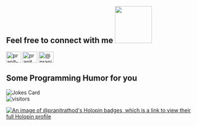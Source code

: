 <h2> Feel free to connect with me <img src='https://raw.githubusercontent.com/ShahriarShafin/ShahriarShafin/main/Assets/handshake.gif' width="100px"> </h2> <p align="left">
<a href="https://linkedin.com/in/pranit-rathod" target="blank"><img align="center" src="https://raw.githubusercontent.com/rahuldkjain/github-profile-readme-generator/master/src/images/icons/Social/linked-in-alt.svg" alt="pranit-rathod-367835229" height="30" width="40" /></a>
<a href="https://www.facebook.com/pranit.rathod.585/" target="blank"><img align="center" src="https://raw.githubusercontent.com/rahuldkjain/github-profile-readme-generator/master/src/images/icons/Social/facebook.svg" alt="pranit rathod" height="30" width="40" /></a>
<a href="https://instagram.com/pranit._.rathod" target="blank"><img align="center" src="https://raw.githubusercontent.com/rahuldkjain/github-profile-readme-generator/master/src/images/icons/Social/instagram.svg" alt="@pranit._rathod" height="30" width="40" /></a>
<!--   <a href="https://twitter.com/pranitrathod11" target="blank"><img align="center" src="https://raw.githubusercontent.com/rahuldkjain/github-profile-readme-generator/master/src/images/icons/Social/twitter.svg" alt="pranitrathod11" height="30" width="40" /></a> -->


 <h2> Some Programming Humor for you </h2>

![Jokes Card](https://readme-jokes.vercel.app/api?theme=default)
<br>
![visitors](https://visitor-badge.laobi.icu/badge?page_id=pranitrathod.pranitrathod)

[![An image of @pranitrathod's Holopin badges, which is a link to view their full Holopin profile](https://holopin.me/pranitrathod)](https://holopin.io/@pranitrathod)
